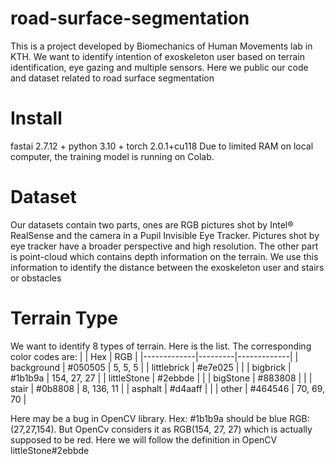 # road-surface-segmentation
This is a project developed by Biomechanics of Human Movements lab in KTH. We want to identify intention of exoskeleton user based on terrain identification, eye gazing and multiple sensors. Here we public our code and dataset related to road surface segmentation
# Install
fastai 2.7.12 + python 3.10 + torch 2.0.1+cu118
Due to limited RAM on local computer, the training model is running on Colab.
# Dataset
Our datasets contain two parts, ones are RGB pictures shot by Intel® RealSense and the camera in a Pupil Invisible Eye Tracker. Pictures shot by eye tracker have a broader perspective and high resolution. The other part is point-cloud which contains depth information on the terrain. We use this information to identify the distance between the exoskeleton user and stairs or obstacles
# Terrain Type
We want to identify 8 types of terrain. Here is the list. The corresponding color codes are:
|             | Hex     | RGB         |
|-------------|---------|-------------|
| background  | #050505 | 5, 5, 5     |
| littlebrick | #e7e025 |             |
| bigbrick    | #1b1b9a | 154, 27, 27 |
| littleStone | #2ebbde |             |
| bigStone    | #883808 |             |
| stair       | #0b8808 | 8, 136, 11  |
| asphalt     | #d4aaff |             |
| other       | #464546 | 70, 69, 70  |

Here may be a bug in OpenCV library. Hex: #1b1b9a should be blue RGB:(27,27,154). But OpenCv considers it as RGB(154, 27, 27) which is actually supposed to be red. Here we will follow the definition in OpenCV
littleStone#2ebbde
